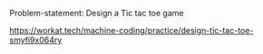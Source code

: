Problem-statement:
Design a Tic tac toe game

https://workat.tech/machine-coding/practice/design-tic-tac-toe-smyfi9x064ry